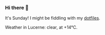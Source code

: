 ### Hi there :wave:

It's Sunday! I might be fiddling with my [dotfiles](https://github.com/bewuethr/dotfiles).

Weather in Lucerne: clear, at +14°C.
